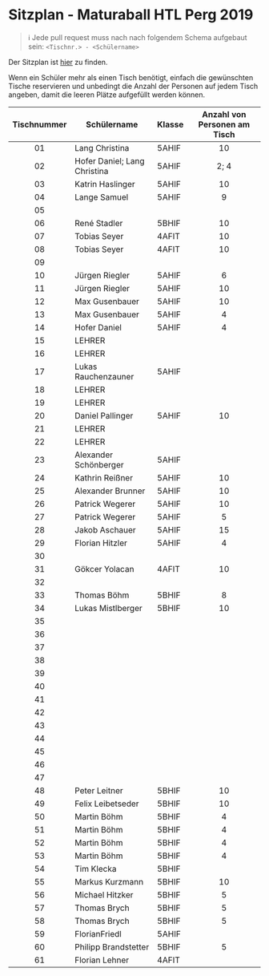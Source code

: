 # Sitzplan - Maturaball HTL Perg 2019

>:information_source: Jede pull request muss nach nach folgendem Schema aufgebaut sein: `<Tischnr.> - <Schülername>`

Der Sitzplan ist [hier](./seating-plan.pdf) zu finden.

Wenn ein Schüler mehr als einen Tisch benötigt, einfach die gewünschten Tische reservieren und unbedingt die Anzahl der Personen auf jedem Tisch angeben, damit die leeren Plätze aufgefüllt werden können.

|  Tischnummer |  Schülername          | Klasse | Anzahl von Personen am Tisch |
|:------------:| --------------------- | ------ |:----------------------------:|
|      01      | Lang Christina        | 5AHIF  | 10                           |
|      02      | Hofer Daniel; Lang Christina | 5AHIF  | 2; 4                  |
|      03      | Katrin Haslinger      | 5AHIF  | 10                           |
|      04      | Lange Samuel          | 5AHIF  | 9                            |
|      05      |                       |        |                              |
|      06      | René Stadler          | 5BHIF  | 10                           |
|      07      | Tobias Seyer          | 4AFIT  | 10                           |
|      08      | Tobias Seyer          | 4AFIT  | 10                           |
|      09      |                       |        |                              |
|      10      | Jürgen Riegler        | 5AHIF  | 6                            |
|      11      | Jürgen Riegler        | 5AHIF  | 10                           |
|      12      | Max Gusenbauer        | 5AHIF  | 10                           |
|      13      | Max Gusenbauer        | 5AHIF  | 4                            |
|      14      | Hofer Daniel          | 5AHIF  | 4                            |
|      15      | LEHRER                |        |                              |
|      16      | LEHRER                |        |                              |
|      17      | Lukas Rauchenzauner   | 5AHIF  |                              |
|      18      | LEHRER                |        |                              |
|      19      | LEHRER                |        |                              |
|      20      | Daniel Pallinger      | 5AHIF  | 10                           |
|      21      | LEHRER                |        |                              |
|      22      | LEHRER                |        |                              |
|      23      | Alexander Schönberger | 5AHIF  |                              |
|      24      | Kathrin Reißner       | 5AHIF  | 10                           |
|      25      | Alexander Brunner     | 5AHIF  | 10                           |
|      26      | Patrick Wegerer       | 5AHIF  | 10                           |
|      27      | Patrick Wegerer       | 5AHIF  | 5                            |
|      28      | Jakob Aschauer        | 5AHIF  | 15                           |
|      29      | Florian Hitzler       | 5AHIF  | 4                            |
|      30      |                       |        |                              |
|      31      | Gökcer Yolacan        | 4AFIT  | 10                           |
|      32      |                       |        |                              |
|      33      | Thomas Böhm           | 5BHIF  | 8                            |
|      34      | Lukas Mistlberger     | 5BHIF  | 10                           |
|      35      |                       |        |                              |
|      36      |                       |        |                              |
|      37      |                       |        |                              |
|      38      |                       |        |                              |
|      39      |                       |        |                              |
|      40      |                       |        |                              |
|      41      |                       |        |                              |
|      42      |                       |        |                              |
|      43      |                       |        |                              |
|      44      |                       |        |                              |
|      45      |                       |        |                              |
|      46      |                       |        |                              |
|      47      |                       |        |                              |
|      48      | Peter Leitner         | 5BHIF  | 10                           |
|      49      | Felix Leibetseder     | 5BHIF  | 10                           |
|      50      | Martin Böhm           | 5BHIF  | 4                            |
|      51      | Martin Böhm           | 5BHIF  | 4                            |
|      52      | Martin Böhm           | 5BHIF  | 4                            |
|      53      | Martin Böhm           | 5BHIF  | 4                            |
|      54      | Tim Klecka            | 5BHIF  |                              |
|      55      | Markus Kurzmann       | 5BHIF  | 10                           |
|      56      | Michael Hitzker       | 5BHIF  | 5                            |
|      57      | Thomas Brych          | 5BHIF  | 5                            |
|      58      | Thomas Brych          | 5BHIF  | 5                            |
|      59      | FlorianFriedl         | 5AHIF  |                              |
|      60      | Philipp Brandstetter  | 5BHIF  | 5                            |
|      61      | Florian Lehner        | 4AFIT  |                              |
         
